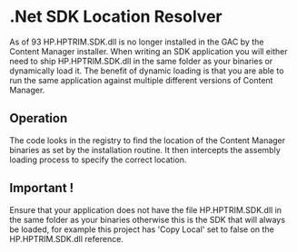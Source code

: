 ﻿# .Net SDK Location Resolver
As of 93 HP.HPTRIM.SDK.dll is no longer installed in the GAC by the Content Manager installer.  When writing an SDK application you will either need to ship HP.HPTRIM.SDK.dll in the same folder as your binaries or dynamically load it.  The benefit of dynamic loading is that you are able to run the same application against multiple different versions of Content Manager.

## Operation
The code looks in the registry to find the location of the Content Manager binaries as set by the installation routine.  It then intercepts the assembly loading process to specify the correct location.

## Important !
Ensure that your application does not have the file HP.HPTRIM.SDK.dll in the same folder as your binaries otherwise this is the SDK that will always be loaded, for example this project has 'Copy Local' set to false on the HP.HPTRIM.SDK.dll reference.